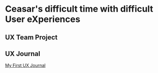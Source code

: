 # Ceasar's difficult time with difficult User eXperiences


## UX Team Project


## UX Journal
[My First UX Journal](https://github.com/CSalas6/ux-portfolio-CSalas6/blob/master/UX_Journal_1.md)
